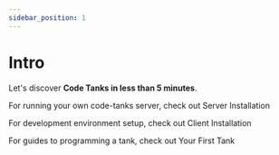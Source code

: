 ```yaml
---
sidebar_position: 1
---
```


# Intro

Let's discover **Code Tanks in less than 5 minutes**.

For running your own code-tanks server, check out Server Installation

For development environment setup, check out Client Installation

For guides to programming a tank, check out Your First Tank
